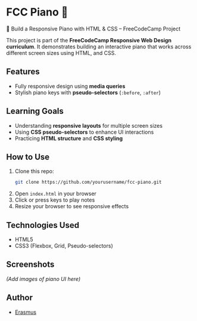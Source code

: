 # FCC Piano 🎹
🎹 Build a Responsive Piano with HTML & CSS – FreeCodeCamp Project

This project is part of the **FreeCodeCamp Responsive Web Design curriculum**. It demonstrates building an interactive piano that works across different screen sizes using HTML, and CSS.  

## Features

- Fully responsive design using **media queries**
- Stylish piano keys with **pseudo-selectors** (`:before`, `:after`)

## Learning Goals

- Understanding **responsive layouts** for multiple screen sizes
- Using **CSS pseudo-selectors** to enhance UI interactions
- Practicing **HTML structure** and **CSS styling**


## How to Use

1. Clone this repo:  
   ```bash
   git clone https://github.com/yourusername/fcc-piano.git
2. Open `index.html` in your browser
3. Click or press keys to play notes
4. Resize your browser to see responsive effects

## Technologies Used

- HTML5
- CSS3 (Flexbox, Grid, Pseudo-selectors)

## Screenshots

*(Add images of piano UI here)*

## Author

- [Erasmus](https://github.com/yourusername)
